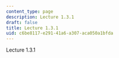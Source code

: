 ```yaml
---
content_type: page
description: Lecture 1.3.1
draft: false
title: Lecture 1.3.1
uid: c6be8117-e291-41a6-a307-aca050a1bfda
---
```

Lecture 1.3.1